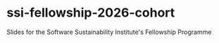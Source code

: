 # ssi-fellowship-2026-cohort
Slides for the Software Sustainability Institute's Fellowship Programme
